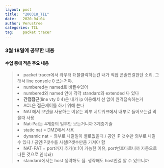 ```yaml
---
layout: post
title:  "200318_TIL"
date:   2020-04-04
author: Verustree
categories: TIL
tag:    packet tracer
---
```


<h3>3월 18일에 공부한 내용</h3>
<p>
<h4>수업 중에 적은 주요 내용</h4><blockquote>
<li>packet tracer에서 라우터 더블클릭하는건 내가 직접 콘솔연결한단 소리.  그래서 line console 0 쓰는거야.</li>
<li>numbered는 named로 바뀔수있어</li>
<li>numbered와 named 안에 각각 standard와 extended 다 있다</li>
<li><strong>간접접근</strong>(line vty 0 4)은 내가 ip 이용해서 선 없이 원격접속하는거</li>
<li>ACL은 접근제어를 하기 위해 쓴다</li>
<li>NAT에서 보안을 사용하는 이유는 외부 네트워크에서 내부로 들어오는걸 막을때 사용</li>
<li>Nat-Pat는 4계층의 일부만 보는거니까 3계층기술</li>
<li>static nat = DMZ에서 사용</li>
<li>dynamic nat = 외부로 나갈일이 별로없을때 / 공인 IP 갯수만 외부로 나갈 수 있다 / 공인IP갯수를 사설IP갯수만큼 가져야 함</li>
<li>NAT-PAT = port까지 추가(n:1이 가능한 이유, port번호다르니까 자동으로 다른 것으로 인식돼)</li>
<li>standard에서는 host 생략해도 됨.  생략해도 host인걸 알 수 있으니까</li></blockquote>
</p>


